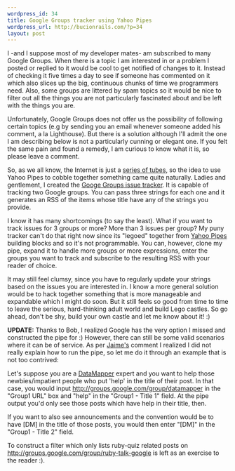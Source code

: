 ```yaml
--- 
wordpress_id: 34
title: Google Groups tracker using Yahoo Pipes
wordpress_url: http://bucionrails.com/?p=34
layout: post
---
```

I -and I suppose most of my developer mates- am subscribed to many Google Groups. When there is a topic I am interested in or a problem I posted or replied to it would be cool to get notified of changes to it. Instead of checking it five times a day to see if someone has commented on it which also slices up the big, continuous chunks of time we programmers need. Also, some groups are littered by spam topics so it would be nice to filter out all the things you are not particularly fascinated about and be left with the things you are.

Unfortunately, Google Groups does not offer us the possibility of following certain topics (e.g by sending you an email whenever someone added his comment, a la Lighthouse). But there is a solution although I'll admit the one I am describing below is not a particularly cunning or elegant one. If you felt the same pain and found a remedy, I am curious to know what it is, so please leave a comment.

So, as we all know, the Internet is just a <a href="http://en.wikipedia.org/wiki/Series_of_tubes">series of tubes</a>, so the idea to use Yahoo Pipes to cobble together something came quite naturally. Ladies and gentlement, I created the <a href="http://pipes.yahoo.com/balinterdi/google_groups_issue_tracker">Googe Groups issue tracker</a>. It is capable of tracking two Google groups. You can pass three strings for each one and it generates an RSS of the items whose title have any of the strings you provide.

I know it has many shortcomings (to say the least). What if you want to track issues for 3 groups or more? More than 3 issues per group? My puny tracker can't do that right now since its "legoed" together from <a href="http://pipes.yahoo.com/pipes/">Yahoo Pipes</a> building blocks and so it's not programmable. You can, however, clone my pipe, expand it to handle more groups or more expressions, enter the groups you want to track and subscribe to the resulting RSS with your reader of choice.

It may still feel clumsy, since you have to regularly update your strings based on the issues you are interested in. I know a more general solution would be to hack together something that is more manageable and expandable which I might do soon. But it still feels so good from time to time to leave the serious, hard-thinking adult world and build Lego castles. So go ahead, don't be shy, build your own castle and let me know about it! :)

<strong>UPDATE:</strong> Thanks to Bob, I realized Google has the very option I missed and constructed the pipe for :) However, there can still be some valid scenarios where it can be of service. As per <a href="http://jaimeiniesta.com">Jaime's</a> comment I realized I did not really explain how to run the pipe, so let me do it through an example that is not too contrived:

Let's suppose you are a <a href="http://datamapper.org">DataMapper</a> expert and you want to help those newbies/impatient people who put 'help' in the title of their post. In that case, you would input http://groups.google.com/group/datamapper in the "Group1 URL" box and "help" in the "Group1 - Title 1" field. At the pipe output you'd only see those posts which have help in their title, then.

If you want to also see announcements and the convention would be to have [DM] in the title of those posts, you would then enter "[DM]" in the "Group1 - Title 2" field.

To construct a filter which only lists ruby-quiz related posts on <a href="http://groups.google.com/group/ruby-talk-google">http://groups.google.com/group/ruby-talk-google</a> is left as an exercise to the reader :).
